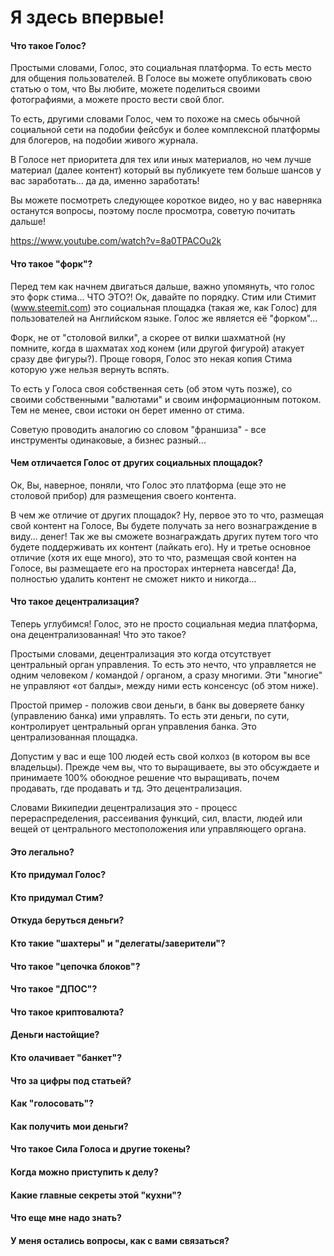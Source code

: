 # Я здесь впервые!

#### Что такое Голос?

Простыми словами, Голос, это социальная платформа. То есть место для общения пользователей.
В Голосе вы можете опубликовать свою статью о том, что Вы любите, можете поделиться своими фотографиями, а можете просто вести свой блог.

То есть, другими словами Голос, чем то похоже на смесь обычной социальной сети на подобии фейсбук и более комплексной платформы для блогеров, на подобии живого журнала.

В Голосе нет приоритета для тех или иных материалов, но чем лучше материал (далее контент) который вы публикуете тем больше шансов у вас заработать... да да, именно заработать!

Вы можете посмотреть следующее короткое видео, но у вас наверняка останутся вопросы, поэтому после просмотра, советую почитать дальше!

https://www.youtube.com/watch?v=8a0TPACOu2k

#### Что такое "форк"?

Перед тем как начнем двигаться дальше, важно упомянуть, что голос это форк стима... ЧТО ЭТО?! 
Ок, давайте по порядку. Стим или Стимит (www.steemit.com) это социальная площадка (такая же, как Голос) для пользователей на Английском языке. Голос же является её "форком"... 

Форк, не от "столовой вилки", а скорее от вилки шахматной (ну помните, когда в шахматах ход конем (или другой фигурой) атакует сразу две фигуры?). Проще говоря, Голос это некая копия Стима которую уже нельзя вернуть вспять. 

То есть у Голоса своя собственная сеть (об этом чуть позже), со своими собственными "валютами" и своим информационным потоком. Тем не менее, свои истоки он берет именно от стима. 

Советую проводить аналогию со словом "франшиза" - все инструменты одинаковые, а бизнес разный...

#### Чем отличается Голос от других социальных площадок?

Ок, Вы, наверное, поняли, что Голос это платформа (еще это не столовой прибор) для размещения своего контента. 

В чем же отличие от других площадок? Ну, первое это то что, размещая свой контент на Голосе, Вы будете получать за него вознаграждение в виду... денег! Так же вы сможете вознаграждать других путем того что будете поддерживать их контент (лайкать его). Ну и третье основное отличие (хотя их еще много), это то что, размещая свой контен на Голосе, вы размещаете его на просторах интернета навсегда! Да, полностью удалить контент не сможет никто и никогда...


#### Что такое децентрализация?

Теперь углубимся! Голос, это не просто социальная медиа платформа, она децентрализованная! Что это такое?

Простыми словами, децентрализация это когда отсутствует центральный орган управления. То есть это нечто, что управляется не одним человеком / командой / органом, а сразу многими. Эти "многие" не управляют «от балды», между ними есть консенсус (об этом ниже). 

Простой пример - положив свои деньги, в банк вы доверяете банку (управлению банка) ими управлять. То есть эти деньги, по сути, контролирует центральный орган управления банка. Это централизованная площадка.

Допустим у вас и еще 100 людей есть свой колхоз (в котором вы все владельцы). Прежде чем вы, что то выращиваете, вы это обсуждаете и принимаете 100% обоюдное решение что выращивать, почем продавать, где продавать и тд. Это децентрализация.

Словами Википедии децентрализация это - процесс перераспределения, рассеивания функций, сил, власти, людей или вещей от центрального местоположения или управляющего органа.



#### Это легально?
#### Кто придумал Голос?
#### Кто придумал Стим?
#### Откуда беруться деньги?
#### Кто такие "шахтеры" и "делегаты/заверители"? 
#### Что такое "цепочка блоков"?
#### Что такое "ДПОС"?
#### Что такое криптовалюта?
#### Деньги настойщие?
#### Кто олачивает "банкет"?
#### Что за цифры под статьей?
#### Как "голосовать"?
#### Как получить мои деньги?
#### Что такое Сила Голоса и другие токены?
#### Когда можно приступить к делу?
#### Какие главные секреты этой "кухни"?
#### Что еще мне надо знать?
#### У меня остались вопросы, как с вами связаться?